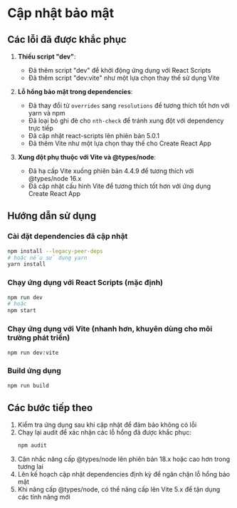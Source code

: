 # Cập nhật bảo mật

## Các lỗi đã được khắc phục

1. **Thiếu script "dev"**:
   - Đã thêm script "dev" để khởi động ứng dụng với React Scripts
   - Đã thêm script "dev:vite" như một lựa chọn thay thế sử dụng Vite

2. **Lỗ hổng bảo mật trong dependencies**:
   - Đã thay đổi từ `overrides` sang `resolutions` để tương thích tốt hơn với yarn và npm
   - Đã loại bỏ ghi đè cho `nth-check` để tránh xung đột với dependency trực tiếp
   - Đã cập nhật react-scripts lên phiên bản 5.0.1
   - Đã thêm Vite như một lựa chọn thay thế cho Create React App

3. **Xung đột phụ thuộc với Vite và @types/node**:
   - Đã hạ cấp Vite xuống phiên bản 4.4.9 để tương thích với @types/node 16.x
   - Đã cập nhật cấu hình Vite để tương thích tốt hơn với ứng dụng Create React App

## Hướng dẫn sử dụng

### Cài đặt dependencies đã cập nhật
```bash
npm install --legacy-peer-deps
# hoặc nếu sử dụng yarn
yarn install
```

### Chạy ứng dụng với React Scripts (mặc định)
```bash
npm run dev
# hoặc
npm start
```

### Chạy ứng dụng với Vite (nhanh hơn, khuyên dùng cho môi trường phát triển)
```bash
npm run dev:vite
```

### Build ứng dụng
```bash
npm run build
```

## Các bước tiếp theo

1. Kiểm tra ứng dụng sau khi cập nhật để đảm bảo không có lỗi
2. Chạy lại audit để xác nhận các lỗ hổng đã được khắc phục:
   ```bash
   npm audit
   ```
3. Cân nhắc nâng cấp @types/node lên phiên bản 18.x hoặc cao hơn trong tương lai
4. Lên kế hoạch cập nhật dependencies định kỳ để ngăn chặn lỗ hổng bảo mật
5. Khi nâng cấp @types/node, có thể nâng cấp lên Vite 5.x để tận dụng các tính năng mới 